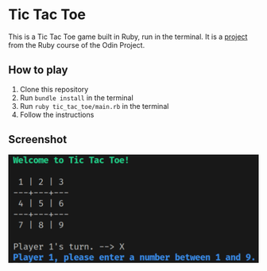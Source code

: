 # Tic Tac Toe

This is a Tic Tac Toe game built in Ruby, run in the terminal. It is a [project](https://www.theodinproject.com/lessons/ruby-tic-tac-toe) from the Ruby course of the Odin Project.

## How to play

1. Clone this repository
1. Run `bundle install` in the terminal
1. Run `ruby tic_tac_toe/main.rb` in the terminal
1. Follow the instructions

## Screenshot

![Screenshot](../assets/tic_tac_toe.png)
